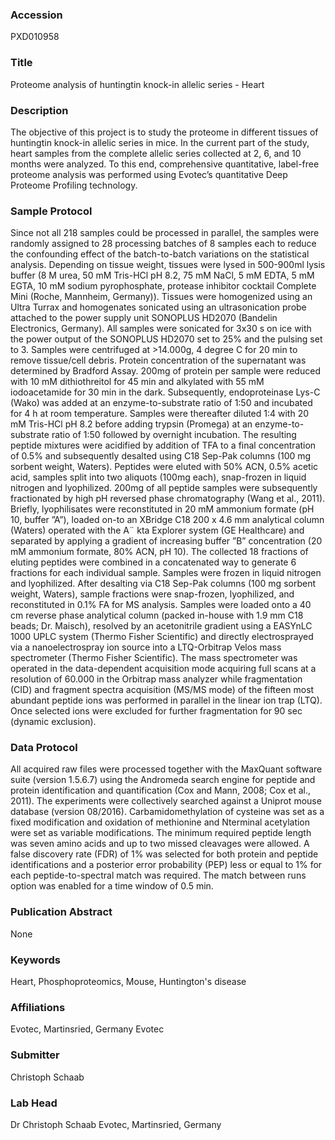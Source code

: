### Accession
PXD010958

### Title
Proteome analysis of huntingtin knock-in allelic series - Heart

### Description
The objective of this project is to study the proteome in different tissues of huntingtin knock-in allelic series in mice. In the current part of the study, heart samples from the complete allelic series collected at 2, 6, and 10 months were analyzed. To this end, comprehensive quantitative, label-free proteome analysis was performed using Evotec’s quantitative Deep Proteome Profiling technology.

### Sample Protocol
Since not all 218 samples could be processed in parallel, the samples were randomly assigned to 28 processing batches of 8 samples each to reduce the confounding effect of the batch-to-batch variations on the statistical analysis. Depending on tissue weight, tissues were lysed in 500-900ml lysis buffer (8 M urea, 50 mM Tris-HCl pH 8.2, 75 mM NaCl, 5 mM EDTA, 5 mM EGTA, 10 mM sodium pyrophosphate, protease inhibitor cocktail Complete Mini (Roche, Mannheim, Germany)). Tissues were homogenized using an Ultra Turrax and homogenates sonicated using an ultrasonication probe attached to the power supply unit SONOPLUS HD2070 (Bandelin Electronics, Germany). All samples were sonicated for 3x30 s on ice with the power output of the SONOPLUS HD2070 set to 25% and the pulsing set to 3. Samples were centrifuged at >14.000g, 4 degree C for 20 min to remove tissue/cell debris. Protein concentration of the supernatant was determined by Bradford Assay. 200mg of protein per sample were reduced with 10 mM dithiothreitol for 45 min and alkylated with 55 mM iodoacetamide for 30 min in the dark. Subsequently, endoproteinase Lys-C (Wako) was added at an enzyme-to-substrate ratio of 1:50 and incubated for 4 h at room temperature. Samples were thereafter diluted 1:4 with 20 mM Tris-HCl pH 8.2 before adding trypsin (Promega) at an enzyme-to-substrate ratio of 1:50 followed by overnight incubation. The resulting peptide mixtures were acidified by addition of TFA to a final concentration of 0.5% and subsequently desalted using C18 Sep-Pak columns (100 mg sorbent weight, Waters). Peptides were eluted with 50% ACN, 0.5% acetic acid, samples split into two aliquots (100mg each), snap-frozen in liquid nitrogen and lyophilized. 200mg of all peptide samples were subsequently fractionated by high pH reversed phase chromatography (Wang et al., 2011). Briefly, lyophilisates were reconstituted in 20 mM ammonium formate (pH 10, buffer ”A”), loaded on-to an XBridge C18 200 x 4.6 mm analytical column (Waters) operated with the A¨ kta Explorer system (GE Healthcare) and separated by applying a gradient of increasing buffer ”B” concentration (20 mM ammonium formate, 80% ACN, pH 10). The collected 18 fractions of eluting peptides were combined in a concatenated way to generate 6 fractions for each individual sample. Samples were frozen in liquid nitrogen and lyophilized. After desalting via C18 Sep-Pak columns (100 mg sorbent weight, Waters), sample fractions were snap-frozen, lyophilized, and reconstituted in 0.1% FA for MS analysis. Samples were loaded onto a 40 cm reverse phase analytical column (packed in-house with 1.9 mm C18 beads; Dr. Maisch), resolved by an acetonitrile gradient using a EASYnLC 1000 UPLC system (Thermo Fisher Scientific) and directly electrosprayed via a nanoelectrospray ion source into a LTQ-Orbitrap Velos mass spectrometer (Thermo Fisher Scientific). The mass spectrometer was operated in the data-dependent acquisition mode acquiring full scans at a resolution of 60.000 in the Orbitrap mass analyzer while fragmentation (CID) and fragment spectra acquisition (MS/MS mode) of the fifteen most abundant peptide ions was performed in parallel in the linear ion trap (LTQ). Once selected ions were excluded for further fragmentation for 90 sec (dynamic exclusion).

### Data Protocol
All acquired raw files were processed together with the MaxQuant software suite (version 1.5.6.7) using the Andromeda search engine for peptide and protein identification and quantification (Cox and Mann, 2008; Cox et al., 2011). The experiments were collectively searched against a Uniprot mouse database (version 08/2016). Carbamidomethylation of cysteine was set as a fixed modification and oxidation of methionine and Nterminal acetylation were set as variable modifications. The minimum required peptide length was seven amino acids and up to two missed cleavages were allowed. A false discovery rate (FDR) of 1% was selected for both protein and peptide identifications and a posterior error probability (PEP) less or equal to 1% for each peptide-to-spectral match was required. The match between runs option was enabled for a time window of 0.5 min.

### Publication Abstract
None

### Keywords
Heart, Phosphoproteomics, Mouse, Huntington's disease

### Affiliations
Evotec, Martinsried, Germany
Evotec

### Submitter
Christoph Schaab

### Lab Head
Dr Christoph Schaab
Evotec, Martinsried, Germany


